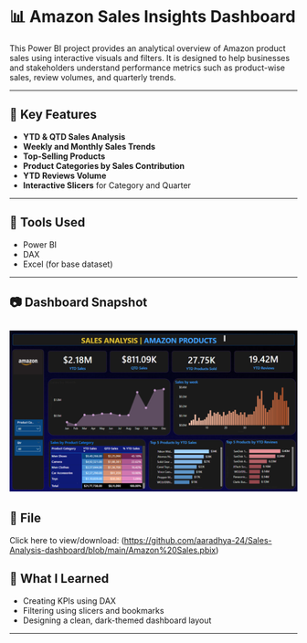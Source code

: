 # 📊 Amazon Sales Insights Dashboard

This Power BI project provides an analytical overview of Amazon product sales using interactive visuals and filters. It is designed to help businesses and stakeholders understand performance metrics such as product-wise sales, review volumes, and quarterly trends.

---

## 📌 Key Features

- **YTD & QTD Sales Analysis**
- **Weekly and Monthly Sales Trends**
- **Top-Selling Products**
- **Product Categories by Sales Contribution**
- **YTD Reviews Volume**
- **Interactive Slicers** for Category and Quarter

---

## 🧰 Tools Used

- Power BI
- DAX
- Excel (for base dataset)

---

## 📷 Dashboard Snapshot

![Dashboard Snapshot](https://github.com/aaradhya-24/Sales-Analysis-dashboard/blob/main/Snapshot%20of%20the%20dashboard.png)
---

 ## 📁 File
 Click here to view/download: (https://github.com/aaradhya-24/Sales-Analysis-dashboard/blob/main/Amazon%20Sales.pbix)


## 🧠 What I Learned

- Creating KPIs using DAX
- Filtering using slicers and bookmarks
- Designing a clean, dark-themed dashboard layout

---

